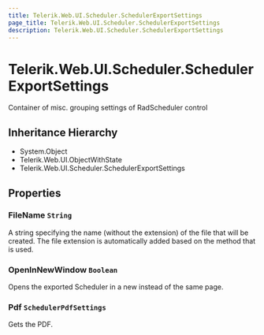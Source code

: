 ```yaml
---
title: Telerik.Web.UI.Scheduler.SchedulerExportSettings
page_title: Telerik.Web.UI.Scheduler.SchedulerExportSettings
description: Telerik.Web.UI.Scheduler.SchedulerExportSettings
---
```


# Telerik.Web.UI.Scheduler.SchedulerExportSettings

Container of misc. grouping settings of RadScheduler control

## Inheritance Hierarchy

* System.Object
* Telerik.Web.UI.ObjectWithState
* Telerik.Web.UI.Scheduler.SchedulerExportSettings

## Properties

###  FileName `String`

A string specifying the name (without the extension) of the file that will be
            created. The file extension is automatically added based on the method that is
            used.

###  OpenInNewWindow `Boolean`

Opens the exported Scheduler in a new instead of the same page.

###  Pdf `SchedulerPdfSettings`

Gets the PDF.

